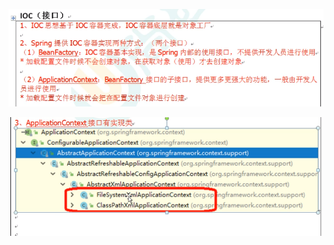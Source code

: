 ![image-20220102124100903](MarkDownImages/readme.assets/image-20220102124100903.png)





![image-20220102124200470](MarkDownImages/readme.assets/image-20220102124200470.png)